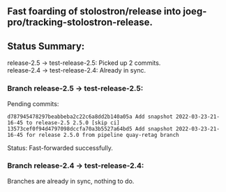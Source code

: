 ## Fast foarding of stolostron/release into joeg-pro/tracking-stolostron-release.

## Status Summary:

release-2.5 -> test-release-2.5: Picked up 2 commits.  
release-2.4 -> test-release-2.4: Already in sync.  

### Branch release-2.5 -> test-release-2.5:

Pending commits:

```
d787945478297beabbeba2c22c6a8dd2b140a05a Add snapshot 2022-03-23-21-16-45 to release-2.5 2.5.0 [skip ci]
13573cef0f94d4797098dccfa70a3b5527a64bd5 Add snapshot 2022-03-23-21-16-45 for release 2.5.0 from pipeline quay-retag branch
```

Status: Fast-forwarded successfully.

### Branch release-2.4 -> test-release-2.4:

Branches are already in sync, nothing to do.
